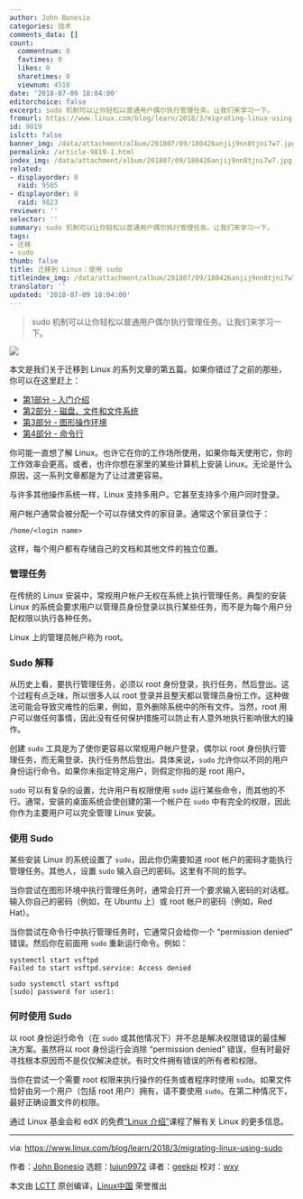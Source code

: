 ```yaml
---
author: John Bonesio
categories: 技术
comments_data: []
count:
  commentnum: 0
  favtimes: 0
  likes: 0
  sharetimes: 0
  viewnum: 4518
date: '2018-07-09 18:04:00'
editorchoice: false
excerpt: sudo 机制可以让你轻松以普通用户偶尔执行管理任务。让我们来学习一下。
fromurl: https://www.linux.com/blog/learn/2018/3/migrating-linux-using-sudo
id: 9819
islctt: false
banner_img: /data/attachment/album/201807/09/180426anjij9nn8tjni7w7.jpg
permalink: /article-9819-1.html
index_img: /data/attachment/album/201807/09/180426anjij9nn8tjni7w7.jpg
related:
- displayorder: 0
  raid: 9565
- displayorder: 0
  raid: 9823
reviewer: ''
selector: ''
summary: sudo 机制可以让你轻松以普通用户偶尔执行管理任务。让我们来学习一下。
tags:
- 迁移
- sudo
thumb: false
title: 迁移到 Linux：使用 sudo
titleindex_img: /data/attachment/album/201807/09/180426anjij9nn8tjni7w7.jpg
translator: ''
updated: '2018-07-09 18:04:00'
---
```



> 
> sudo 机制可以让你轻松以普通用户偶尔执行管理任务。让我们来学习一下。
> 
> 
> 


![](/data/attachment/album/201807/09/180426anjij9nn8tjni7w7.jpg)


本文是我们关于迁移到 Linux 的系列文章的第五篇。如果你错过了之前的那些，你可以在这里赶上：


* [第1部分 - 入门介绍](/article-9212-1.html)
* [第2部分 - 磁盘、文件和文件系统](/article-9213-1.html)
* [第3部分 - 图形操作环境](/article-9293-1.html)
* [第4部分 - 命令行](/article-9565-1.html)


你可能一直想了解 Linux。也许它在你的工作场所使用，如果你每天使用它，你的工作效率会更高。或者，也许你想在家里的某些计算机上安装 Linux。无论是什么原因，这一系列文章都是为了让过渡更容易。


与许多其他操作系统一样，Linux 支持多用户。它甚至支持多个用户同时登录。


用户帐户通常会被分配一个可以存储文件的家目录。通常这个家目​​录位于：



```
/home/<login name>

```

这样，每个用户都有存储自己的文档和其他文件的独立位置。


### 管理任务


在传统的 Linux 安装中，常规用户帐户无权在系统上执行管理任务。典型的安装 Linux 的系统会要求用户以管理员身份登录以执行某些任务，而不是为每个用户分配权限以执行各种任务。


Linux 上的管理员帐户称为 root。


### Sudo 解释


从历史上看，要执行管理任务，必须以 root 身份登录，执行任务，然后登出。这个过程有点乏味，所以很多人以 root 登录并且整天都以管理员身份工作。这种做法可能会导致灾难性的后果，例如，意外删除系统中的所有文件。当然，root 用户可以做任何事情，因此没有任何保护措施可以防止有人意外地执行影响很大的操作。


创建 `sudo` 工具是为了使你更容易以常规用户帐户登录，偶尔以 root 身份执行管理任务，而无需登录、执行任务然后登出。具体来说，`sudo` 允许你以不同的用户身份运行命令。如果你未指定特定用户，则假定你指的是 root 用户。


`sudo` 可以有复杂的设置，允许用户有权限使用 `sudo` 运行某些命令，而其他的不行。通常，安装的桌面系统会使创建的第一个帐户在 `sudo` 中有完全的权限，因此你作为主要用户可以完全管理 Linux 安装。


### 使用 Sudo


某些安装 Linux 的系统设置了 `sudo`，因此你仍需要知道 root 帐户的密码才能执行管理任务。其他人，设置 `sudo` 输入自己的密码。这里有不同的哲学。


当你尝试在图形环境中执行管理任务时，通常会打开一个要求输入密码的对话框。输入你自己的密码（例如，在 Ubuntu 上）或 root 帐户的密码（例如，Red Hat）。


当你尝试在命令行中执行管理任务时，它通常只会给你一个 “permission denied” 错误。然后你在前面用 `sudo` 重新运行命令。例如：



```
systemctl start vsftpd
Failed to start vsftpd.service: Access denied

sudo systemctl start vsftpd
[sudo] password for user1:

```

### 何时使用 Sudo


以 root 身份运行命令（在 `sudo` 或其他情况下）并不总是解决权限错误的最佳解决方案。虽然将以 root 身份运行会消除 “permission denied” 错误，但有时最好寻找根本原因而不是仅仅解决症状。有时文件拥有错误的所有者和权限。


当你在尝试一个需要 root 权限来执行操作的任务或者程序时使用 `sudo`。如果文件恰好由另一个用户（包括 root 用户）拥有，请不要使用 `sudo`。在第二种情况下，最好正确设置文件的权限。


通过 Linux 基金会和 edX 的免费[“Linux 介绍”](https://training.linuxfoundation.org/linux-courses/system-administration-training/introduction-to-linux)课程了解有关 Linux 的更多信息。




---


via: <https://www.linux.com/blog/learn/2018/3/migrating-linux-using-sudo>


作者：[John Bonesio](https://www.linux.com/users/johnbonesio) 选题：[lujun9972](https://github.com/lujun9972) 译者：[geekpi](https://github.com/geekpi) 校对：[wxy](https://github.com/wxy)


本文由 [LCTT](https://github.com/LCTT/TranslateProject) 原创编译，[Linux中国](https://linux.cn/) 荣誉推出